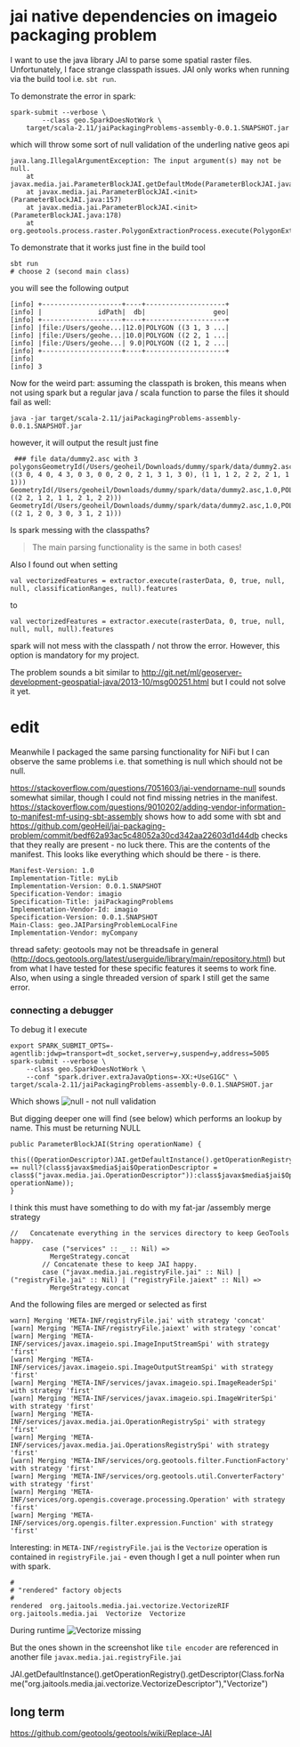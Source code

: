 # jai native dependencies on imageio packaging problem

I want to use the java library JAI to parse some spatial raster files. Unfortunately, I face strange classpath issues.
JAI only works when running via the build tool i.e. `sbt run`. 


To demonstrate the error in spark:

```
spark-submit --verbose \
        --class geo.SparkDoesNotWork \
	target/scala-2.11/jaiPackagingProblems-assembly-0.0.1.SNAPSHOT.jar
```

which will throw some sort of null validation of the underling native geos api

```
java.lang.IllegalArgumentException: The input argument(s) may not be null.
	at javax.media.jai.ParameterBlockJAI.getDefaultMode(ParameterBlockJAI.java:136)
	at javax.media.jai.ParameterBlockJAI.<init>(ParameterBlockJAI.java:157)
	at javax.media.jai.ParameterBlockJAI.<init>(ParameterBlockJAI.java:178)
	at org.geotools.process.raster.PolygonExtractionProcess.execute(PolygonExtractionProcess.java:171)
```

To demonstrate that it works just fine in the build tool

```
sbt run
# choose 2 (second main class)
```
you will see the following output
```
[info] +--------------------+----+--------------------+
[info] |              idPath|  db|                 geo|
[info] +--------------------+----+--------------------+
[info] |file:/Users/geohe...|12.0|POLYGON ((3 1, 3 ...|
[info] |file:/Users/geohe...|10.0|POLYGON ((2 2, 1 ...|
[info] |file:/Users/geohe...| 9.0|POLYGON ((2 1, 2 ...|
[info] +--------------------+----+--------------------+
[info]
[info] 3
```


Now for the weird part: assuming the classpath is broken, this means when not using spark but a regular
java / scala function to parse the files it should fail as well:

```
java -jar target/scala-2.11/jaiPackagingProblems-assembly-0.0.1.SNAPSHOT.jar
```
however, it will output the result just fine

```
 ### file data/dummy2.asc with 3 polygonsGeometryId(/Users/geoheil/Downloads/dummy/spark/data/dummy2.asc,2.0,POLYGON ((3 0, 4 0, 4 3, 0 3, 0 0, 2 0, 2 1, 3 1, 3 0), (1 1, 1 2, 2 2, 2 1, 1 1)))
GeometryId(/Users/geoheil/Downloads/dummy/spark/data/dummy2.asc,1.0,POLYGON ((2 2, 1 2, 1 1, 2 1, 2 2)))
GeometryId(/Users/geoheil/Downloads/dummy/spark/data/dummy2.asc,1.0,POLYGON ((2 1, 2 0, 3 0, 3 1, 2 1)))
```

Is spark messing with the classpaths?

> The main parsing functionality is the same in both cases!

Also I found out when setting
```
val vectorizedFeatures = extractor.execute(rasterData, 0, true, null, null, classificationRanges, null).features
```

to

```
val vectorizedFeatures = extractor.execute(rasterData, 0, true, null, null, null, null).features
```
spark will not mess with the classpath / not throw the error. However, this option is mandatory for my project.

The problem sounds a bit similar to http://git.net/ml/geoserver-development-geospatial-java/2013-10/msg00251.html but I could not solve it yet.

# edit
Meanwhile I packaged the same parsing functionality for NiFi but I can observe the same problems i.e. that something is null which should not be null.


https://stackoverflow.com/questions/7051603/jai-vendorname-null sounds somewhat similar, though I could not find missing netries in the manifest. https://stackoverflow.com/questions/9010202/adding-vendor-information-to-manifest-mf-using-sbt-assembly shows how to add some with sbt and https://github.com/geoHeil/jai-packaging-problem/commit/bedf62a93ac5c48052a30cd342aa22603d1d44db checks that they really are present - no luck there.
This are the contents of the manifest. This looks like everything which should be there - is there.
```
Manifest-Version: 1.0
Implementation-Title: myLib
Implementation-Version: 0.0.1.SNAPSHOT
Specification-Vendor: imagio
Specification-Title: jaiPackagingProblems
Implementation-Vendor-Id: imagio
Specification-Version: 0.0.1.SNAPSHOT
Main-Class: geo.JAIParsingProblemLocalFine
Implementation-Vendor: myCompany
```

thread safety:
geotools may not be threadsafe in general (http://docs.geotools.org/latest/userguide/library/main/repository.html) but from what I have tested for these specific features it seems to work fine. Also, when using a single threaded version of spark I still get the same error.

### connecting a debugger
To debug it I execute
```
export SPARK_SUBMIT_OPTS=-agentlib:jdwp=transport=dt_socket,server=y,suspend=y,address=5005
spark-submit --verbose \
    --class geo.SparkDoesNotWork \
    --conf "spark.driver.extraJavaOptions=-XX:+UseG1GC" \
target/scala-2.11/jaiPackagingProblems-assembly-0.0.1.SNAPSHOT.jar
```
Which shows 
![null - not null validation](img/debugNotNull.png "null not null validation")

But digging deeper one will find (see below) which performs an lookup by name. This must be returning NULL
```
public ParameterBlockJAI(String operationName) {
        this((OperationDescriptor)JAI.getDefaultInstance().getOperationRegistry().getDescriptor(class$javax$media$jai$OperationDescriptor == null?(class$javax$media$jai$OperationDescriptor = class$("javax.media.jai.OperationDescriptor")):class$javax$media$jai$OperationDescriptor, operationName));
}
```

I think this must have something to do with my fat-jar /assembly merge strategy 

```
//   Concatenate everything in the services directory to keep GeoTools happy.
        case ("services" :: _ :: Nil) =>
          MergeStrategy.concat
        // Concatenate these to keep JAI happy.
        case ("javax.media.jai.registryFile.jai" :: Nil) | ("registryFile.jai" :: Nil) | ("registryFile.jaiext" :: Nil) =>
          MergeStrategy.concat
```

And the following files are merged or selected as first

```
warn] Merging 'META-INF/registryFile.jai' with strategy 'concat'
[warn] Merging 'META-INF/registryFile.jaiext' with strategy 'concat'
[warn] Merging 'META-INF/services/javax.imageio.spi.ImageInputStreamSpi' with strategy 'first'
[warn] Merging 'META-INF/services/javax.imageio.spi.ImageOutputStreamSpi' with strategy 'first'
[warn] Merging 'META-INF/services/javax.imageio.spi.ImageReaderSpi' with strategy 'first'
[warn] Merging 'META-INF/services/javax.imageio.spi.ImageWriterSpi' with strategy 'first'
[warn] Merging 'META-INF/services/javax.media.jai.OperationRegistrySpi' with strategy 'first'
[warn] Merging 'META-INF/services/javax.media.jai.OperationsRegistrySpi' with strategy 'first'
[warn] Merging 'META-INF/services/org.geotools.filter.FunctionFactory' with strategy 'first'
[warn] Merging 'META-INF/services/org.geotools.util.ConverterFactory' with strategy 'first'
[warn] Merging 'META-INF/services/org.opengis.coverage.processing.Operation' with strategy 'first'
[warn] Merging 'META-INF/services/org.opengis.filter.expression.Function' with strategy 'first'

```

Interesting:
in `META-INF/registryFile.jai` is the `Vectorize` operation is contained in `registryFile.jai` - even though I get a null pointer when run with spark.
```
#
# "rendered" factory objects
#
rendered  org.jaitools.media.jai.vectorize.VectorizeRIF  org.jaitools.media.jai  Vectorize  Vectorize
```

During runtime ![Vectorize missing](img/vectorizeMissing.png "vectorize missing")

But the ones shown in the screenshot like `tile encoder` are referenced in another file `javax.media.jai.registryFile.jai`


JAI.getDefaultInstance().getOperationRegistry().getDescriptor(Class.forName("org.jaitools.media.jai.vectorize.VectorizeDescriptor"),"Vectorize")

## long term
https://github.com/geotools/geotools/wiki/Replace-JAI